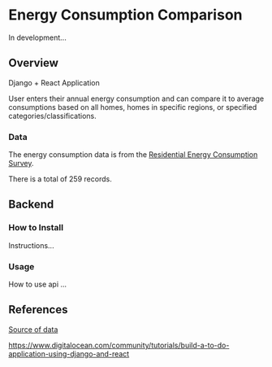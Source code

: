 # Energy Consumption Comparison
In development...

## Overview
Django + React Application

User enters their annual energy consumption and can compare it to average consumptions based on all homes, homes in specific regions, or specified categories/classifications. 

### Data
The energy consumption data is from the [Residential Energy Consumption Survey](https://www.eia.gov/consumption/residential/data/2015/index.php?view=consumption#summary).

There is a total of 259 records.

## Backend

### How to Install
Instructions...

### Usage
How to use api ...

## References
[Source of data](https://www.eia.gov/consumption/residential/data/2015/index.php?view=consumption#summary)

https://www.digitalocean.com/community/tutorials/build-a-to-do-application-using-django-and-react